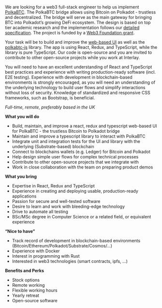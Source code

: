 
We are looking for a web3 full-stack engineer to help us implement [PolkaBTC](https://polkadot.network/bitcoin-is-coming-to-polkadot/). The PolkaBTC bridge allows using Bitcoin on Polkadot - trustless and decentralized. The bridge will serve as the main gateway for bringing BTC into Polkadot’s growing DeFi ecosystem. The design is based on top tier academic research and the implementation follows our [detailed specification](https://interlay.gitlab.io/polkabtc-spec/index.html). The project is funded by a [Web3 Foundation grant](https://web3.foundation/).

Your task will be to build and improve the [web-based UI](https://gitlab.com/interlay/polkabtc-ui) as well as the [polkabtc-js](https://github.com/interlay/polkabtc-js) library. The app is using React, Redux, and TypeScript, while the library is pure TypeScript. Our code is open-source and you are invited to contribute to other open-source projects while you work at Interlay.

You will need to have an excellent understanding of React and TypeScript best practices and experience with writing production-ready software (incl. E2E testing). Experience with development in blockchain-based environments is strongly encouraged, as you will need an understanding of the underlying technology to build user flows and simplify interactions without loss of security. Knowledge of standardized and responsive CSS frameworks, such as Bootstrap, is beneficial.

*Full-time, remote, preferably based in the UK*

**What you will do**
* Build, maintain, and improve a react, redux and typescript web-based UI for PolkaBTC - the trustless Bitcoin to Polkadot bridge
* Maintain and improve a typescript library to interact with PolkaBTC
* Integrate unit and integration tests for the UI and library with the underlying (Substrate-based) blockchain
* Connect to blockchains wallets (e.g. Ledger) for Bitcoin and Polkadot
* Help design simple user flows for complex technical processes
* Contribute to other open-source projects that we integrate with
* Work in close collaboration with the team on preparing product demos

**What you bring**
* Expertise in React, Redux and TypeScript
* Experience in creating and deploying usable, production-ready applications
* Passion for secure and well-tested software
* Desire to learn and work with bleeding-edge technology
* Drive to automate all testing
* BSc/MSc degree in Computer Science or a related field, or equivalent experience

**“Nice to have”**
* Track record of development in blockchain-based environments (Bitcoin/Ethereum/Polkadot/Substrate/Cosmos/...)
* Experience with Docker
* Interest in programming with Rust
* Interested in web3 technologies (smart contracts, ipfs, …)

**Benefits and Perks**
* Stock options
* Remote working
* Flexible working hours
* Yearly retreat
* Open-source software